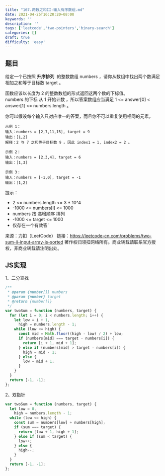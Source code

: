 ```yaml
---
title: "167.两数之和II-输入有序数组.md"
date: 2021-04-25T16:20:20+08:00
keywords: ''
description: ''
tags: ['leetcode','two-pointers','binary-search']
categories: []
draft: true
difficulty: 'easy'
---
```


## 题目

给定一个已按照 **升序排列**  的整数数组 numbers ，请你从数组中找出两个数满足相加之和等于目标数 target 。

函数应该以长度为 2 的整数数组的形式返回这两个数的下标值。  
numbers 的下标 从 1 开始计数 ，所以答案数组应当满足 1 <= answer[0] < answer[1] <= numbers.length 。

你可以假设每个输入只对应唯一的答案，而且你不可以重复使用相同的元素。

```
示例 1：
输入：numbers = [2,7,11,15], target = 9
输出：[1,2]
解释：2 与 7 之和等于目标数 9 。因此 index1 = 1, index2 = 2 。

示例 2：
输入：numbers = [2,3,4], target = 6
输出：[1,3]

示例 3：
输入：numbers = [-1,0], target = -1
输出：[1,2]
```

提示：

- 2 <= numbers.length <= 3 * 10^4
- -1000 <= numbers[i] <= 1000
- numbers 按 递增顺序 排列
- -1000 <= target <= 1000
- 仅存在一个有效答˜

来源：力扣（LeetCode）
链接：https://leetcode-cn.com/problems/two-sum-ii-input-array-is-sorted
著作权归领扣网络所有。商业转载请联系官方授权，非商业转载请注明出处。


## JS实现

1、二分查找

```javascript
/**
 * @param {number[]} numbers
 * @param {number} target
 * @return {number[]}
 */
var twoSum = function (numbers, target) {
  for (let i = 0; i < numbers.length; i++) {
    let low = i + 1,
      high = numbers.length - 1;
    while (low <= high) {
      const mid = Math.floor((high - low) / 2) + low;
      if (numbers[mid] === target - numbers[i]) {
        return [i + 1, mid + 1];
      } else if (numbers[mid] > target - numbers[i]) {
        high = mid - 1;
      } else {
        low = mid + 1;
      }
    }
  }
  return [-1, -1];
};
```

2、双指针

```javascript
var twoSum = function (numbers, target) {
  let low = 0,
    high = numbers.length - 1;
  while (low <= high) {
    const sum = numbers[low] + numbers[high];
    if (sum === target) {
      return [low + 1, high + 1];
    } else if (sum < target) {
      low++;
    } else {
      high--;
    }
  }
  return [-1, -1];
};
```
